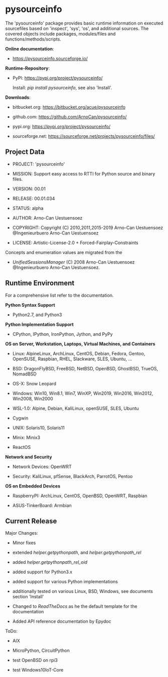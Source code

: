 pysourceinfo
============

The 'pysourceinfo' package provides basic runtime information on executed 
sourcefiles based on 'inspect', 'sys', 'os', and additional sources.
The covered objects include packages, modules/files and functions/methods/scripts. 

**Online documentation**:

* https://pysourceinfo.sourceforge.io/

**Runtime-Repository**:

* PyPI: https://pypi.org/project/pysourceinfo/

  Install: *pip install pysourceinfo*, see also 'Install'.

**Downloads**:

* bitbucket.org: https://bitbucket.org/acue/pysourceinfo

* github.com: https://github.com/ArnoCan/pysourceinfo/

* pypi.org: https://pypi.org/project/pysourceinfo/

* sourceforge.net: https://sourceforge.net/projects/pysourceinfo/files/

Project Data
------------

* PROJECT: 'pysourceinfo'

* MISSION: Support easy access to RTTI for Python source and binary files.

* VERSION: 00.01

* RELEASE: 00.01.034

* STATUS: alpha

* AUTHOR: Arno-Can Uestuensoez

* COPYRIGHT: Copyright (C) 2010,2011,2015-2019 Arno-Can Uestuensoez @Ingenieurbuero Arno-Can Uestuensoez

* LICENSE: Artistic-License-2.0 + Forced-Fairplay-Constraints

Concepts and enumeration values are migrated from the 

* *UnifiedSessionsManager* (C) 2008 Arno-Can Uestuensoez @Ingenieurbuero Arno-Can Uestuensoez.  

Runtime Environment
-------------------
For a comprehensive list refer to the documentation.

**Python Syntax Support**

*  Python2.7, and Python3

**Python Implementation Support**

*  CPython, IPython, IronPython, Jython, and PyPy

**OS on Server, Workstation, Laptops, Virtual Machines, and Containers**

* Linux: AlpineLinux, ArchLinux, CentOS, Debian, Fedora, Gentoo, OpenSUSE, Raspbian, RHEL, Slackware, SLES, Ubuntu, ...  

* BSD: DragonFlyBSD, FreeBSD, NetBSD, OpenBSD, GhostBSD, TrueOS, NomadBSD

* OS-X: Snow Leopard

* Windows: Win10, Win8.1, Win7, WinXP, Win2019, Win2016, Win2012, Win2008, Win2000

* WSL-1.0: Alpine, Debian, KaliLinux, openSUSE, SLES, Ubuntu

* Cygwin

* UNIX: Solaris10, Solaris11

* Minix: Minix3

* ReactOS

**Network and Security**

* Network Devices: OpenWRT

* Security: KaliLinux, pfSense, BlackArch, ParrotOS, Pentoo

**OS on Embedded Devices**

* RaspberryPI: ArchLinux, CentOS, OpenBSD, OpenWRT, Raspbian

* ASUS-TinkerBoard: Armbian

Current Release
---------------

Major Changes:

* Minor fixes

* extended *helper.getpythonpath*, and *helper.getpythonpath_rel*

* added *helper.getpythonpath_rel_oid*

* added support for Python3.x

* added support for various Python implementations

* additionally tested on various Linux, BSD, Windows, see documents section 'Install'

* Changed to *ReadTheDocs* as he the default template for the documentation

* Added API reference documentation by Epydoc 

ToDo:

* AIX

* MicroPython, CircuitPython

* test OpenBSD on rpi3

* test Windows10IoT-Core

